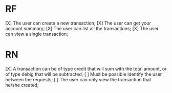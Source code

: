 # RF

[X] The user can create a new transaction;
[X] The user can get your account summary;
[X] The user can list all the transactions;
[X] The user can view a single transaction;

# RN

[X] A transaction can be of type credit that will sum with the total amount, or of type debig that will be subtracted;
[ ] Must be possible identify the user between the requests;
[ ] The user can only view the transaction that he/she created;
